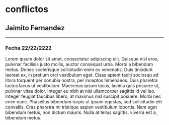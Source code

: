# conflictos

## Jaimito Fernandez

---

### Fecha 22/22/2222

Lorem ipsum dolor sit amet, consectetur adipiscing elit. Quisque nisl eros,
pulvinar facilisis justo mollis, auctor consequat urna. Morbi a bibendum metus.
Donec scelerisque sollicitudin enim eu venenatis. Duis tincidunt laoreet ex,
in pretium orci vestibulum eget. Class aptent taciti sociosqu ad litora torquent
per conubia nostra, per inceptos himenaeos. Duis pharetra luctus lacus ut
vestibulum. Maecenas ipsum lacus, lacinia quis posuere ut, pulvinar vitae dolor.
Integer eu nibh at nisi ullamcorper sagittis id vel leo. Integer feugiat
faucibus libero, at maximus nisl suscipit posuere. Morbi nec enim nunc.
Phasellus bibendum turpis ut ipsum egestas, sed sollicitudin elit convallis.
Cras pharetra mi tristique sapien vestibulum lobortis. Nam eget bibendum metus,
non dictum mauris. Nulla at tellus sagittis, viverra est a, bibendum metus.

